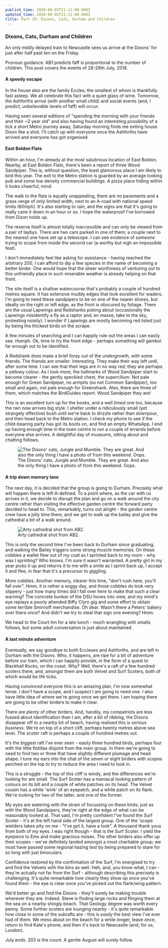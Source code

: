 ```yaml
---
publish_time: 2020-08-02T21:11:00.000Z
updated_time: 2020-08-02T21:11:00.000Z
title: Part 35: Dixons, Cats, Durham and Children
---
```


### Dixons, Cats, Durham and Children

An only mildly delayed train to Newcastle sees us arrive at the
Dixons' for just after half past ten on the Friday.

Pronoun guidance: AB1 predicts faff is proportional to the number of children.
This post covers the events of 28-29th July, 2018.

#### A speedy escape 

In the house also are the family Eccles; the smallest of whom is thankfully fast
asleep. We all celebrate this fact with a quiet glass of
wine. Tomorrow, the Ashforths arrive (with another small child) and
social events (and, I predict, _unbelievable_ levels of faff) will occur.

Having seen several editions of "spending the morning with your
friends and their ~2 year old" and also having found an interesting
possibility of a tick a short Metro journey away, Saturday morning finds me 
exiting house Dixon like a shot. I'll catch up with everyone once the Ashforths 
have arrived and everyone has got organised.

#### East Boldon Flats

Within an hour, I'm already at the most salubrious location of East
Boldon. Nearby, at East Boldon Flats, there's been a report of three
Wood Sandpiper. This is, without question, the least glamorous place I
am likely to bird this year. The exit to the Metro station is guarded
by an average looking pub and some low density commercial buildings. A
pizza place hiding within it looks cheerful, mind. 

The walk to the flats is equally unappealing, there are no pavements and a
grass verge of only limited width, next to an A-road with national speed limits
(60mph). It's also starting to rain, and the signs are that it's going
to really cane it down in an hour or so. I hope the waterproof I've
borrowed from Dixon holds up.

The reserve itself is almost totally inaccessible and can only be
viewed from a pair of laybys. There are two cars parked in one of
them; a couple next to the nearest one have set up a telescope. I can
see evidence of someone trying to scope from inside the second car (a
worthy but nigh on impossible feat).

I don't immediately feel like asking for assistance - having reached
the arbitrary 200, I can afford to dip a few species in the name of
becoming a better birder. One would hope that the sheer worthiness of
venturing out to this unfriendly place in such miserable weather is
already helping on that front.

The site itself is a shallow watercourse that's probably a couple of
hundred metres square. It has extensive muddy edges that look
excellent for waders. I'm going to need these sandpipers to be on one
of the nearer shores, but ideally on the right or left edge, as the
front is obscured by foliage. There are the usual Lapwings and Redshanks
poking about (occasionally the Lapwings misidentify a fly as a raptor
and, en masse, take to the sky, protesting noisily). I wonder if
Lapwings are mostly becoming red listed just by being the thickest
birds on the scrape.

A few minutes of searching and I can happily rule out the areas I can
easily see. Humph. Ok, time to try the front edge - perhaps something
will gambol far enough out to be identified.

A Redshank does make a brief foray out of the undergrowth, with some
friends. The friends are smaller. Interesting. They make their way
left until, after some time. I can see that their legs are in no way
red; they are perhaps a yellowy colour. As I look more, the hallmarks of 
Wood Sandpiper start to become clearer - the gently speckled chest, the
supercilium. Not pale enough for Green Sandpiper, no armpits (so not
Common Sandpiper), too small and again, not pale enough for
Greenshank. Also, there are three of them, which matches the
BirdGuides report. Wood Sandpiper they are!

This is an excellent turn up for the books, and a well timed one too,
because the rain now arrives big style. I shelter under a ridiculously
small (yet strangely effective) bush until we're back to drizzle rather than
downpour, and then head back to the Metro station. I check my phone to
see if the child-bearing party has got its boots on, and find an empty
WhatsApp. I end up having enough time in the town centre to run a
couple of errands before everyone else arrives. A delightful day of
museums, sitting about and chatting follows.

<figure class="figure">
  <img
    src="35-jungle-and-mumble.png"
    class="figure-img img-fluid rounded"
    alt="The Dixons' cats, Jungle and Mumble. They are great. And also the only thing I have a photo of from this weekend. Oops."/>
  <figcaption class="figure-caption text-center">
    The Dixons' cats, Jungle and Mumble. They are great. And also the only
     thing I have a photo of from this weekend. Oops.
  </figcaption>
</figure>

#### A trip down memory lane

The next day, it is decided that the group is going to
Durham. Precisely what will happen there is left ill-defined. To a
point where, as the car with us arrives in it, we decide to disrupt
the plan and go on a walk around the city centre rather than visiting
the effective garden centre the forward party decided to head
to. This, remarkably, turns out alright - the garden centre crew have
a jolly time there, and we get to walk up the bailey and give the
cathedral a bit of a walk around.

<figure class="figure">
  <img
    src="35-durham.png"
    class="figure-img img-fluid rounded"
    alt="Arty cathedral shot from AB2."/>
  <figcaption class="figure-caption text-center">
    Arty cathedral shot from AB2.
  </figcaption>
</figure>

This is only the second time I've been back to Durham since
graduating, and walking the Bailey triggers some strong muscle
memories. On these cobbles a wallet flew out of my coat as I sprinted back to my
room - why was I sprinting? Who knows. I'm sure it wasn't warranted. A
pretty girl in my year picks it up and returns it to me with a smile as I sprint
back up, I accept it and flee, in fear that it's a precursor to giggling.

More cobbles. Another memory, clearer this time, "don't rush here, you'll
fall over". Hmm, it is rather a soggy day, and those cobbles do look very
slippery - just how many times did I fall over here to make that such a clear
warning? The concrete bunker of the DSU hoves into view, and my mind's eye replays a
poorly attended Biffy Clyro gig and some effort to obtain some terrible
Smirnoff merchandise. Oh dear. Wasn't there a Peters' bakery
over there once? And didn't we try to steal that sign one evening? Hmm.

We head to the Court Inn for a late lunch - much wrangling with smalls
follows, but some adult conversation is just about maintained.

#### A last minute adventure

Eventually, we say goodbye to both Eccleses and Ashforths, and are left in
Durham with the Dixons. Who, it happens, are ripe for a bit of adventure
before our train, which I can happily provide, in the form of a quest to
Blackhall Rocks, on the coast. Why? Well, there's a raft of a few hundred
scoters there, and, amongst them are both Velvet and Surf Scoters, both of
which would be life ticks.

Having convinced everyone this is an amazing plan, I'm now somewhat
tense. I don't have a scope, and I suspect I am going to need one. I
also have little idea of where we're going once we get there. I am
hoping there are going to be other birders to make it clear.

There are _plenty_ of other birders. And, handily, my compatriots are
less fussed about identification than I am, after a bit of ribbing,
the Dixons disappear off to a nearby bit of beach, having realised
this is _serious business_. We're on top of a short cliff, perhaps
twenty metres above sea level. The scoter raft is perhaps a couple of
hundred metres out.

It's the biggest raft I've ever seen - easily three hundred birds,
perhaps four with the little flotillas disjoint from the main group. In them 
we're going to need to find two or three that have slightly different plumage
and head shape. I tune my ears into the chat of the seven or eight birders 
with scopes perched on the top to try to reduce the area I need to look in.

This is a struggle - the top of this cliff is windy, and the
differences we're looking for are small. The Surf Scoter has a
maniacal looking pattern of colours on its bill and a couple of white
patches on its head. The Velvet cousin has a white 'wink' of an
eyepatch, and a white patch on its flank. We're looking for two of the
latter, and one of the former.

My eyes are watering with the strain of focussing on these birds; just
as with the Wood Sandpipers, they're right at the edge of what can be
reasonably looked at. That said, I'm pretty confident I've found the
Surf Scoter - it's at the left hand side of the largest group. One of
the 'scope wielders takes pity on me - "I've got it, have a look". A
thousand thank yous from both of my eyes. I was right though - that is
the Surf Scoter. I yield the eyepiece to Ems and make gracious
noises. The other birders also offer up their scopes - we've
definitely landed amongst a most charitable group; we must have passed
some regional hazing test by being prepared to stare for so long with
just binoculars.

Confidence restored by the confirmation of the Surf, I'm energised to
try and find the Velvets with the bins as well. Heh, and, you know
what, I can - they're actually not far from the Surf - although
describing this precisely is challenging. It's quite remarkable how clearly 
they show up once you've found them - the eye is clear once you've picked out
the flank/wing pattern.

We'd better go and find the Dixons - they'll surely be making trouble
wherever they are. Indeed. Steve is finding large rocks and flinging
them at the sea on a nearby shingly beach. That Geology degree was worth 
every penny. Some further scoters are lounging nearby - it's quite remarkable
how close in some of the subrafts are - this is _easily_ the best view I've 
ever had of them. We mess about on the beach for a while longer, leave once, 
return to find Kate's phone, and then it's back to Newcastle (and, for us, 
London).

July ends. 203 is the count. A gentle August will surely follow.